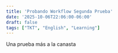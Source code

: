 ```yaml
---
title: 'Probando Workflow Segunda Prueba'
date: '2025-10-06T22:06:00-06:00'
draft: false
tags: ["TKT", "English", "Learning"]
---
```

Una prueba más a la canasta
